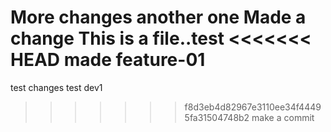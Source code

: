 More changes
another one
Made a change
This is a file..test
<<<<<<< HEAD
made feature-01
=======

test changes
test dev1
>>>>>>> f8d3eb4d82967e3110ee34f44495fa31504748b2
make a commit
